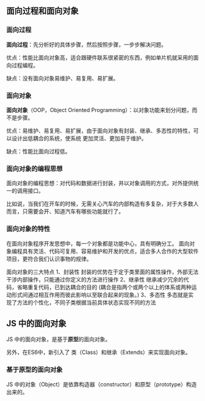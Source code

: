 ## 面向过程和面向对象
### 面向过程

**面向过程**：先分析好的具体步骤，然后按照步骤，一步步解决问题。

优点：性能比面向对象高，适合跟硬件联系很紧密的东西，例如单片机就采用的面向过程编程。

缺点：没有面向对象易维护、易复用、易扩展。

### 面向对象
**面向对象**（OOP，Object Oriented Programming）：以对象功能来划分问题，而不是步骤。

优点：易维护、易复用、易扩展，由于面向对象有封装、继承、多态性的特性，可以设计出低耦合的系统，使系统 更加灵活、更加易于维护。

缺点：性能比面向过程低。

### 面向对象的编程思想

面向对象的编程思想：对代码和数据进行封装，并以对象调用的方式，对外提供统一的调用接口。

比如说，当我们在开车的时候，无需关心汽车的内部构造有多复杂，对于大多数人而言，只需要会开、知道汽车有哪些功能就行了。

### 面向对象的特性
在面向对象程序开发思想中，每一个对象都是功能中心，具有明确分工。
面向对象编程具有灵活、代码可复用、容易维护和开发的优点，适合多人合作的大型软件项目，更符合我们认识事物的规律。

面向对象的三大特点
1、封装性
    封装的优势在于定于类里面的属性操作，外部无法干涉内部操作，只能通过你定义的方法进行操作
2、继承性
    继承减少冗余的代码，省略重复代码，已到达耦合的目的
    (耦合是指两个或两个以上的体系或两种运动形式间通过相互作用而彼此影响以至联合起来的现象。)
3、多态性
    多态就是实现了方法的个性化，不同子类根据当前具体状态实现不同的方法



## JS 中的面向对象

JS 中的面向对象，是基于**原型**的面向对象。

另外，在ES6中，新引入了 类（Class）和继承（Extends）来实现面向对象。


### 基于原型的面向对象


JS 中的对象（Object）是依靠构造器（constructor）和原型（prototype）构造出来的。


